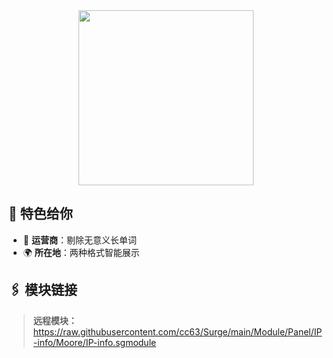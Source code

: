 <div align="center">
    
<img src="https://raw.githubusercontent.com/cc63/Surge/main/Module/Panel/IP-info/Moore/IP.PNG" width="280">

</div>

## 🌟 特色给你

- 📱 **运营商**：剔除无意义长单词
- 🌍 **所在地**：两种格式智能展示

## 🖇 模块链接

> **远程模块：** https://raw.githubusercontent.com/cc63/Surge/main/Module/Panel/IP-info/Moore/IP-info.sgmodule
